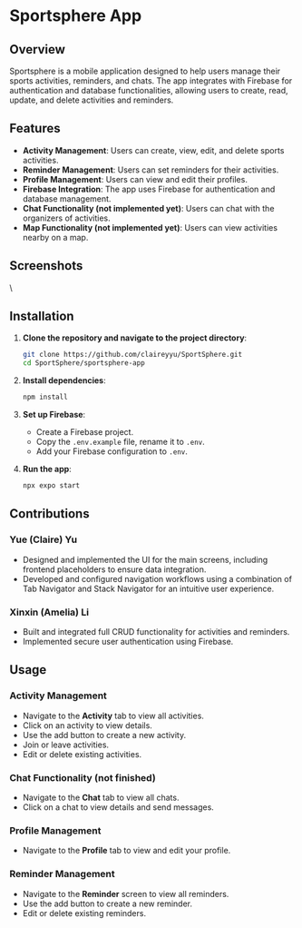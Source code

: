 # Sportsphere App

## Overview

Sportsphere is a mobile application designed to help users manage their sports activities, reminders, and chats. The app integrates with Firebase for authentication and database functionalities, allowing users to create, read, update, and delete activities and reminders.

## Features

- **Activity Management**: Users can create, view, edit, and delete sports activities.
- **Reminder Management**: Users can set reminders for their activities.
- **Profile Management**: Users can view and edit their profiles.
- **Firebase Integration**: The app uses Firebase for authentication and database management.
- **Chat Functionality (not implemented yet)**: Users can chat with the organizers of activities.
- **Map Functionality (not implemented yet)**: Users can view activities nearby on a map.


## Screenshots

\


## Installation

1. **Clone the repository and navigate to the project directory**:

   ```sh
   git clone https://github.com/claireyyu/SportSphere.git
   cd SportSphere/sportsphere-app
   ```

2. **Install dependencies**:

   ```sh
   npm install
   ```

3. **Set up Firebase**:

   - Create a Firebase project.
   - Copy the `.env.example` file, rename it to `.env`.
   - Add your Firebase configuration to `.env`.

4. **Run the app**:

   ```sh
   npx expo start
   ```

## Contributions

### Yue (Claire) Yu

- Designed and implemented the UI for the main screens, including frontend placeholders to ensure data integration.
- Developed and configured navigation workflows using a combination of Tab Navigator and Stack Navigator for an intuitive user experience.

### Xinxin (Amelia) Li

- Built and integrated full CRUD functionality for activities and reminders.
- Implemented secure user authentication using Firebase.

## Usage

### Activity Management

- Navigate to the **Activity** tab to view all activities.
- Click on an activity to view details.
- Use the add button to create a new activity.
- Join or leave activities.
- Edit or delete existing activities.

### Chat Functionality (not finished)

- Navigate to the **Chat** tab to view all chats.
- Click on a chat to view details and send messages.

### Profile Management

- Navigate to the **Profile** tab to view and edit your profile.

### Reminder Management

- Navigate to the **Reminder** screen to view all reminders.
- Use the add button to create a new reminder.
- Edit or delete existing reminders.